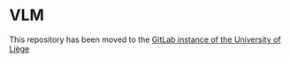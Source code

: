 # VLM

This repository has been moved to the [GitLab instance of the University of Liège](https://gitlab.uliege.be/am-dept/VLM)
